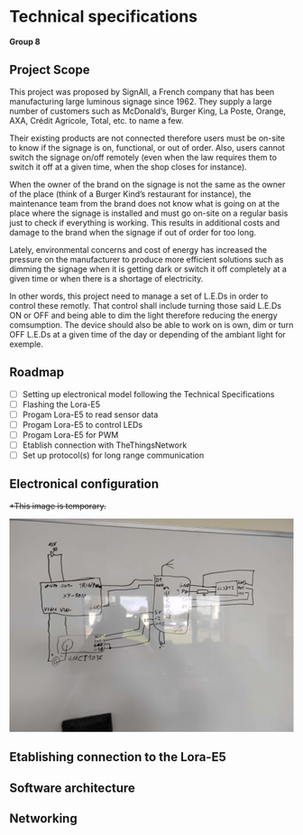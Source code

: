 # Technical specifications
<b>Group 8</b>

## Project Scope

This project was proposed by SignAll, a French company that has been manufacturing large luminous signage since 1962. They supply a large number of customers such as McDonald’s, Burger King, La Poste, Orange, AXA, Crédit Agricole, Total, etc. to name a few.

Their existing products are not connected therefore users must be on-site to know if the signage is on, functional, or out of order. Also, users cannot switch the signage on/off remotely (even when the law requires them to switch it off at a given time, when the shop closes for instance).

When the owner of the brand on the signage is not the same as the owner of the place (think of a Burger Kind’s restaurant for instance), the maintenance team from the brand does not know what is going on at the place where the signage is installed and must go on-site on a regular basis just to check if everything is working. This results in additional costs and damage to the brand when the signage if out of order for too long.

Lately, environmental concerns and cost of energy has increased the pressure on the manufacturer to produce more efficient solutions such as dimming the signage when it is getting dark or switch it off completely at a given time or when there is a shortage of electricity.

In other words, this project need to manage a set of L.E.Ds in order to control these remotly. That control shall include turning those said L.E.Ds ON or OFF and being able to dim the light therefore reducing the energy comsumption. The device should also be able to work on is own, dim or turn OFF L.E.Ds at a given time of the day or depending of the ambiant light for exemple.

## Roadmap

- [ ] Setting up electronical model following the Technical Specifications
- [ ] Flashing the Lora-E5
- [ ] Progam Lora-E5 to read sensor data
- [ ] Progam Lora-E5 to control LEDs
- [ ] Progam Lora-E5 for PWM
- [ ] Etablish connection with TheThingsNetwork
- [ ] Set up protocol(s) for long range communication

## Electronical configuration

<s>*This image is temporary.</s>

![temp electronical diagram](./Images/handmadeElectronicalDiagram.jpg)

## Etablishing connection to the Lora-E5

## Software architecture

## Networking
